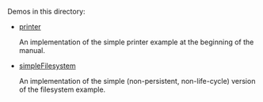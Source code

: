 Demos in this directory:

- [printer](./printer)

  An implementation of the simple printer example at the beginning of
  the manual.

- [simpleFilesystem](./simpleFilesystem)

  An implementation of the simple (non-persistent, non-life-cycle)
  version of the filesystem example.

